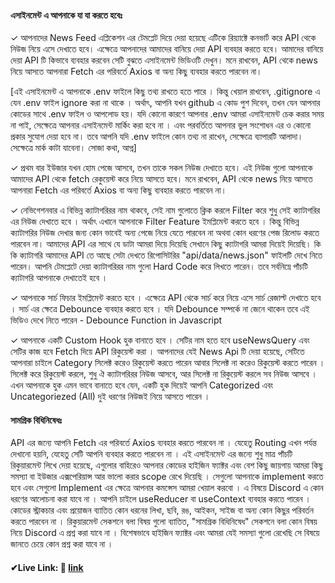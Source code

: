 #### এসাইনমেন্ট এ আপনাকে যা যা করতে হবেঃ
✓ আপনাদের News Feed এপ্লিকেশন এর টেমপ্লেট দিয়ে দেয়া হয়েছে এটিকে রিয়্যাক্টে কনভার্ট করে API থেকে নিউজ নিয়ে এসে দেখাতে হবে। এক্ষেত্রে আপনাদের আমাদের বানিয়ে দেয়া API ব্যবহার করতে হবে। আমাদের বানিয়ে দেয়া API টি কিভাবে ব্যবহার করবেন সেটি বুঝতে এসাইনমেন্ট ভিডিওটি দেখুন। মনে রাখবেন, API থেকে news নিয়ে আসতে আপনারা Fetch এর পরিবর্তে Axios বা অন্য কিছু ব্যবহার করতে পারবেন না।

[এই এসাইনমেন্ট এ আপনাকে .env ফাইলে কিছু তথ্য রাখতে হতে পারে । কিন্তু খেয়াল রাখবেন, .gitignore এ যেন .env ফাইল ignore করা না থাকে । অর্থাৎ, আপনি যখন github এ কোড পুশ দিবেন, তখন যেন আপনার কোডের সাথে .env ফাইল ও আপলোড হয়। যদি কোনো কারণে আপনার .env আমরা এসাইনমেন্ট চেক করার সময় না পাই, সেক্ষেত্রে আপনার এসাইনমেন্ট মার্কিং করা হবে না । এবং পরবর্তিতে আপনার ভুল সংশোধন এর ও কোনো প্রকার সুযোগ দেয়া হবে না। তবে আপনি যদি .env ফাইলে কোন তথ্য না রাখেন, সেক্ষেত্রে ব্যাপারটি আলাদা। সেক্ষেত্রে মার্ক কাটা যাবেনা। সোজা কথা, আপ্ন]

✓ প্রথম বার ইউজার যখন হোম পেজে আসবে, তখন তাকে সকল নিউজ দেখাতে হবে। এই নিউজ গুলো আপনাকে আমাদের API থেকে fetch রেকুয়েস্ট করে নিয়ে আসতে হবে। মনে রাখবেন, API থেকে news নিয়ে আসতে আপনারা Fetch এর পরিবর্তে Axios বা অন্য কিছু ব্যবহার করতে পারবেন না।

✓ নেভিগেশনবার এ বিভিন্ন ক্যাটাগরিরর নাম থাকবে, সেই নাম গুলোতে ক্লিক করলে Filter করে শুধু সেই ক্যাটাগরির এর নিউজ দেখাতে হবে । অর্থাৎ এখানে আপনাকে Filter Feature ইমপ্লিমেন্ট করতে হবে । কিন্তু বিভিন্ন ক্যাটাগরির নিউজ দেখার জন্য কোন ভাবেই অন্য পেজে নিয়ে যেতে পারবেন না অথবা কোন ধরণের পেজ রিলোড করতে পারবেন না। আমাদের API এর সাথে যে ডাটা আমরা দিয়ে দিয়েছি সেখানে কিছু ক্যাটাগরি আমরা দিয়েই দিয়েছি। কি কি ক্যাটাগরি আমাদের API তে আছে সেটা দেখতে রিপোসিটরির "api/data/news.json" ফাইলটি দেখে নিতে পারেন। আপনি টেমপ্লেটে দেয়া ক্যাটাগরিরর নাম গুলো Hard Code করে লিখতে পারেন। তবে সর্বনিম্নে পাঁচটি ক্যাটাগরি আপনাকে দেখাতেই হবে ।

✓ আপনাকে সার্চ ফিচার ইমপ্লিমেন্ট করতে হবে । এক্ষেত্রে API থেকে সার্চ করে নিয়ে এসে সার্চ রেজাল্ট দেখাতে হবে । সার্চ এর ক্ষেত্রে Debounce ব্যবহার করতে হবে । যদি Debounce সম্পর্কে না জেনে থাকেন তবে এই ভিডিও দেখে নিতে পারেন - Debounce Function in Javascript

✓ আপনাকে একটি Custom Hook হুক বানাতে হবে । সেটির নাম হতে হবে useNewsQuery এবং সেটির কাজ হবে Fetch দিয়ে API রিকুয়েস্ট করা । আপনাদের যেই News Api টি দেয়া হয়েছে, সেটিতে আপনারা চাইলে Category সিলেক্ট করেও রিকুয়েস্ট করতে পারেন আবার সিলেক্ট না করেও রিকুয়েস্ট করতে পারেন । সিলেক্ট করে রিকুয়েস্ট করলে, শুধু ঐ ক্যাটাগরিরর নিউজ আসবে, আর সিলেক্ট না রিকুয়েস্ট করলে সব নিউজ আসবে । এখন আপনাকে হুক এমন ভাবে বানাতে হবে যেন, একটি হুক দিয়েই আপনি Categorized এবং Uncategoriezed (All) দুই ধরণের নিউজই নিয়ে আসতে পারেন ।

#### সামগ্রিক বিধিনিষেধঃ
API এর জন্যে আপনি Fetch এর পরিবর্তে Axios ব্যবহার করতে পারবেন না ।
যেহেতু Routing এখন পর্যন্ত দেখানো হয়নি, যেহেতু সেটি আপনি ব্যবহার করতে পারবেন না ।
এই এসাইনমেন্ট এর জন্যে শুধু মাত্র পাঁচটি রিকুয়ারমেন্ট লিখে দেয়া হয়েছে, এগুলোর বাহিরেও আপনার কোডের হাইজিন ফ্যাক্টর এবং বেশ কিছু জায়গায় আমরা কিছু সমস্যা বা ইউজার এক্সপেরিয়ান্স আর ভালো করার scope রেখে দিয়েছি । সেগুলো আপনাকে implement করতে হবে এবং সেগুলো Implement এর ক্ষেত্রে আপনার কমন্সেস আমরা খেয়াল করবো । এ বিষয়ে Discord এ কোন ধরণের আলোচনা করা যাবে না ।
আপনি চাইলে useReducer বা useContext ব্যবহার করতে পারেন ।
কোডের স্ট্রাকচার এবং প্রয়োজন ব্যাতিত কোন ধরনের লিখা, ছবি, রঙ, আইকন, সাইজ বা অন্য কোন কিছুর পরিবর্তন করতে পারবেন না ।
রিকুয়ারমেন্ট সেকশনে বলা বিষয় গুলো ব্যাতিত, "সামগ্রিক বিধিনিষেধ" সেকশনে বলা কোন বিষয় নিয়ে Discord এ প্রশ্ন করা যাবে না । বিশেষভাবে হাইজিন ফ্যাক্টর এবং আমরা যেই সমস্যা গুলো রেখেছি সে বিষয়ে জানতে চেয়ে কোন প্রশ্ন করা যাবে না ।

#### ✔Live Link: 🎈 <a href="https://learn-with-sumit-reactive-accelerator-course-assignment-fjup.vercel.app/" target="_blank">link</a>
